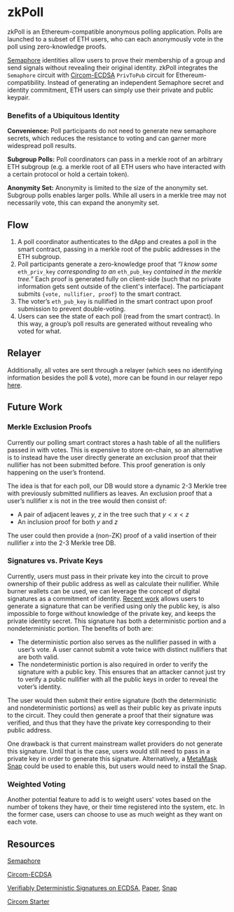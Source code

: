 # zkPoll

zkPoll is an Ethereum-compatible anonymous polling application. Polls are launched to a subset of ETH users, who can each anonymously vote in the poll using zero-knowledge proofs.

[Semaphore](https://semaphore.appliedzkp.org/) identities allow users to prove their membership of a group and send signals without revealing their original identity. zkPoll integrates the `Semaphore` circuit with [Circom-ECDSA](https://github.com/0xPARC/circom-ecdsa) `PrivToPub` circuit for Ethereum-compatibility. Instead of generating an independent Semaphore secret and identity commitment, ETH users can simply use their private and public keypair.

### Benefits of a Ubiquitous Identity

**Convenience:** Poll participants do not need to generate new semaphore secrets, which reduces the resistance to voting and can garner more widespread poll results.

**Subgroup Polls:** Poll coordinators can pass in a merkle root of an arbitrary ETH subgroup (e.g. a merkle root of all ETH users who have interacted with a certain protocol or hold a certain token).

**Anonymity Set:** Anonymity is limited to the size of the anonymity set. Subgroup polls enables larger polls. While all users in a merkle tree may not necessarily vote, this can expand the anonymity set.

## Flow

1. A poll coordinator authenticates to the dApp and creates a poll in the smart contract, passing in a merkle root of the public addresses in the ETH subgroup.
2. Poll participants generate a zero-knowledge proof that _“I know some_ `eth_priv_key` _corresponding to an_ `eth_pub_key` _contained in the merkle tree.”_ Each proof is generated fully on client-side (such that no private information gets sent outside of the client's interface). The particiapant submits `{vote, nullifier, proof}` to the smart contract.
3. The voter’s `eth_pub_key` is nullified in the smart contract upon proof submission to prevent double-voting.
4. Users can see the state of each poll (read from the smart contract). In this way, a group’s poll results are generated without revealing who voted for what.

## Relayer

Additionally, all votes are sent through a relayer (which sees no identifying information besides the poll & vote), more can be found in our relayer repo [here](https://github.com/ratankaliani/priv-poll-relayer).

## Future Work

### Merkle Exclusion Proofs

Currently our polling smart contract stores a hash table of all the nullifiers passed in with votes. This is expensive to store on-chain, so an alternative is to instead have the user directly generate an exclusion proof that their nullifier has not been submitted before. This proof generation is only happening on the user’s frontend.

The idea is that for each poll, our DB would store a dynamic 2-3 Merkle tree with previously submitted nullifiers as leaves. An exclusion proof that a user’s nullifier x is not in the tree would then consist of:

- A pair of adjacent leaves $y$, $z$ in the tree such that $y < x < z$
- An inclusion proof for both $y$ and $z$

The user could then provide a (non-ZK) proof of a valid insertion of their nullifier $x$ into the 2-3 Merkle tree DB.

### Signatures vs. Private Keys

Currently, users must pass in their private key into the circuit to prove ownership of their public address as well as calculate their nullifier. While burner wallets can be used, we can leverage the concept of digital signatures as a commitment of identity. [Recent work](https://github.com/zk-nullifier-sig/zk-nullifier-sig) allows users to generate a signature that can be verified using only the public key, is also impossible to forge without knowledge of the private key, and keeps the private identity secret. This signature has both a deterministic portion and a nondeterministic portion. The benefits of both are:

- The deterministic portion also serves as the nullifier passed in with a user’s vote. A user cannot submit a vote twice with distinct nullifiers that are both valid.
- The nondeterministic portion is also required in order to verify the signature with a public key. This ensures that an attacker cannot just try to verify a public nullifier with all the public keys in order to reveal the voter’s identity.

The user would then submit their entire signature (both the deterministic and nondeterministic portions) as well as their public key as private inputs to the circuit. They could then generate a proof that their signature was verified, and thus that they have the private key corresponding to their public address.

One drawback is that current mainstream wallet providers do not generate this signature. Until that is the case, users would still need to pass in a private key in order to generate this signature. Alternatively, a [MetaMask Snap](https://metamask.io/snaps/) could be used to enable this, but users would need to install the Snap.

### Weighted Voting

Another potential feature to add is to weight users' votes based on the number of tokens they have, or their time registered into the system, etc. In the former case, users can choose to use as much weight as they want on each vote.

## Resources

[Semaphore](https://semaphore.appliedzkp.org/)

[Circom-ECDSA](https://github.com/0xPARC/circom-ecdsa)

[Verifiably Deterministic Signatures on ECDSA](https://github.com/zk-nullifier-sig/zk-nullifier-sig), [Paper](https://eprint.iacr.org/2022/1255), [Snap](https://ethbogota-2022.netlify.app/)

[Circom Starter](https://github.com/0xPARC/circom-starter)

